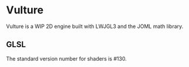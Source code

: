 # Vulture

Vulture is a WIP 2D engine built with LWJGL3 and the JOML math library.

 GLSL
 ----
 The standard version number for shaders is #130.
